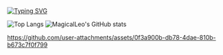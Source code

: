##
[![Typing SVG](https://readme-typing-svg.demolab.com?font=Consolas&weight=700&size=24&pause=1000&color=F74E4E&background=0006FF00&center=true&vCenter=true&width=435&lines=%F0%9F%91%8B+Hi%2C+I'm+MagicalLeo+%F0%9F%94%A5%F0%9F%94%A5%F0%9F%94%A5%F0%9F%94%A5)](https://git.io/typing-svg)


![Top Langs](https://github-readme-stats.vercel.app/api/top-langs/?username=MagicalLeo)               ![MagicalLeo's GitHub stats](https://github-readme-stats.vercel.app/api?username=MagicalLeo) 


https://github.com/user-attachments/assets/0f3a900b-db78-4dae-810b-b673c7f0f799
<!--
**MagicalLeo/MagicalLeo** is a ✨ _special_ ✨ repository because its `README.md` (this file) appears on your GitHub profile.

Here are some ideas to get you started:

- 🔭 I’m currently working on ...
- 🌱 I’m currently learning ...
- 👯 I’m looking to collaborate on ...
- 🤔 I’m looking for help with ...
- 💬 Ask me about ...
- 📫 How to reach me: ...
- 😄 Pronouns: ...
- ⚡ Fun fact: ...
-->
